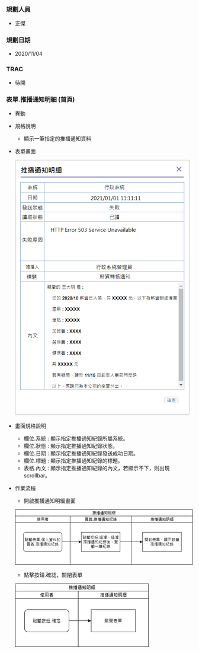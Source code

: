 ### <div id="user">規劃人員</div>
* 正傑

### <div id="updatedate">規劃日期</div>
* 2020/11/04

### <div id="trac">TRAC</div>
* 待開

### <div id="brainwork_2">表單.推播通知明細 <path>(首頁)</path></div>
* 異動
* 規格說明
    * 顯示一筆指定的推播通知資料

* 表單畫面

    ![Alt pushmessagedetail_view](./img/pushmessagedetail_view.png)   
* 畫面規格說明
    * 欄位.系統 : 顯示指定推播通知紀錄所屬系統。
    * 欄位.狀態 : 顯示指定推播通知紀錄狀態。
    * 欄位.日期 : 顯示指定推播通知紀錄發送成功日期。
    * 欄位.標題 : 顯示指定推播通知紀錄的標題。
    * 表格.內文 : 顯示指定推播通知紀錄的內文，若顯示不下，則出現scrollbar。

* 作業流程
    * 開啟推播通知明細畫面

    ![Alt pushmessagedetail_sa1](./img/pushmessagedetail_sa1.png)   
    * 點擊按鈕.確認，關閉表單

    ![Alt pushmessagedetail_sa2](./img/pushmessagedetail_sa2.png)   
